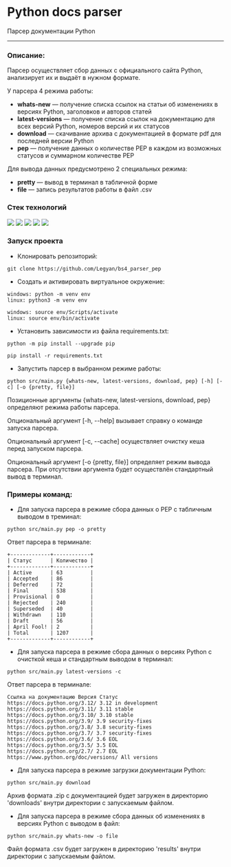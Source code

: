 # Python docs parser

Парсер документации Python

____

### Описание:

Парсер осуществляет сбор данных с официального сайта Python, анализирует их  и выдаёт в нужном формате.

У парсера 4 режима работы:
- **whats-new** — получение списка ссылок на статьи об изменениях в версиях Python, заголовков и авторов статей
- **latest-versions** — получение списка ссылок на документацию для всех версий Python, номеров версий и их статусов
- **download** — скачивание архива с документацией в формате pdf для последней версии Python
- **pep** — получение данных о количестве PEP в каждом из возможных статусов и суммарном количестве PEP

Для вывода данных предусмотрено 2 специальных режима:
- **pretty** — вывод в терминал в табличной форме
- **file** — запись результатов работы в файл .csv

### Стек технологий 

![](https://img.shields.io/badge/Python-3.10-black?style=flat&logo=python) 
![](https://img.shields.io/badge/BeautifulSoup-4.9.3-black?style=flat)
![](https://img.shields.io/badge/Requests_cache-0.6.3-black?style=flat)
![](https://img.shields.io/badge/TQDM-4.61.0-black?style=flat&logo=tqdm)
![](https://img.shields.io/badge/PrettyTable-2.1.0-black?style=flat)

### Запуск проекта
- Клонировать репозиторий:
```
git clone https://github.com/Legyan/bs4_parser_pep
```

- Cоздать и активировать виртуальное окружение:

```
windows: python -m venv env
linux: python3 -m venv env
```

```
windows: source env/Scripts/activate
linux: source env/bin/activate
```

- Установить зависимости из файла requirements.txt:

```
python -m pip install --upgrade pip
```

```
pip install -r requirements.txt
```

- Запустить парсер в выбранном режиме работы:

```
python src/main.py {whats-new, latest-versions, download, pep} [-h] [-c] [-o {pretty, file}]
```

Позиционные аргументы {whats-new, latest-versions, download, pep} определяют режима работы парсера.

Опциональный аргумент [-h, --help] вызывает справку о команде запуска парсера.

Опциональный аргумент [-c, --cache] осуществляет очистку кеша перед запуском парсера.

Опциональный аргумент [-o {pretty, file}] определяет режим вывода парсера. При отсутствии аргумента будет осуществлён стандартный вывод в терминал.

### Примеры команд:

- Для запуска парсера в режиме сбора данных о PEP с табличным выводом в треминал:

```
python src/main.py pep -o pretty
```

Ответ парсера в терминале:

```
+-------------+------------+
| Статус      | Количество |
+-------------+------------+
| Active      | 63         |
| Accepted    | 86         |
| Deferred    | 72         |
| Final       | 538        |
| Provisional | 0          |
| Rejected    | 240        |
| Superseded  | 40         |
| Withdrawn   | 110        |
| Draft       | 56         |
| April Fool! | 2          |
| Total       | 1207       |
+-------------+------------+
```

- Для запуска парсера в режиме сбора данных о версиях Python c очисткой кеша и стандартным выводом в терминал:

```
python src/main.py latest-versions -c
```

Ответ парсера в терминале:

```
Ссылка на документацию Версия Статус
https://docs.python.org/3.12/ 3.12 in development
https://docs.python.org/3.11/ 3.11 stable
https://docs.python.org/3.10/ 3.10 stable
https://docs.python.org/3.9/ 3.9 security-fixes
https://docs.python.org/3.8/ 3.8 security-fixes
https://docs.python.org/3.7/ 3.7 security-fixes
https://docs.python.org/3.6/ 3.6 EOL
https://docs.python.org/3.5/ 3.5 EOL
https://docs.python.org/2.7/ 2.7 EOL
https://www.python.org/doc/versions/ All versions 
```

- Для запуска парсера в режиме загрузки документации Python:

```
python src/main.py download
```

Архив формата .zip с документацией будет загружен в директорию 'downloads' внутри директории с запускаемым файлом.

- Для запуска парсера в режиме сбора данных об изменениях в версиях Python с выводом в файл:

```
python src/main.py whats-new -o file
```

Файл формата .csv будет загружен в директорию 'results' внутри директории с запускаемым файлом.

